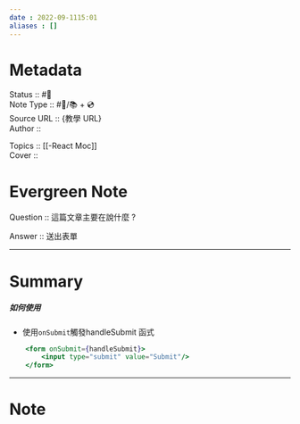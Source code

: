 ```yaml
---
date : 2022-09-1115:01
aliases : []
---
```

# Metadata
Status :: #🌱 <br>
Note Type :: #📨/📚️  +  💿  <br>
Source URL :: {教學 URL} <br>
Author :: 

Topics :: [[-React Moc]]<br>
Cover ::

# Evergreen Note

Question :: 這篇文章主要在說什麼 ?

Answer :: 送出表單

---

# Summary 
##### 如何使用
- 使用`onSubmit`觸發handleSubmit 函式
```jsx
	<form onSubmit={handleSubmit}>
		<input type="submit" value="Submit"/>
	</form>
```
---

# Note